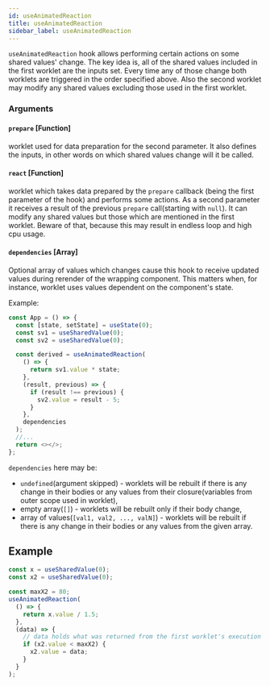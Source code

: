 ```yaml
---
id: useAnimatedReaction
title: useAnimatedReaction
sidebar_label: useAnimatedReaction
---
```


`useAnimatedReaction` hook allows performing certain actions on some shared values' change. The key idea is, all of the shared values included in the first worklet are the inputs set. Every time any of those change both worklets are triggered in the order specified above. Also the second worklet may modify any shared values excluding those used in the first worklet.

### Arguments

#### `prepare` [Function]

worklet used for data preparation for the second parameter. It also defines the inputs, in other words on which shared values change will it be called.

#### `react` [Function]

worklet which takes data prepared by the `prepare` callback (being the first parameter of the hook) and performs some actions. As a second parameter it receives a result of the previous `prepare` call(starting with `null`). It can modify any shared values but those which are mentioned in the first worklet. Beware of that, because this may result in endless loop and high cpu usage.

#### `dependencies` [Array]

Optional array of values which changes cause this hook to receive updated values during rerender of the wrapping component. This matters when, for instance, worklet uses values dependent on the component's state.

Example:

```js {10}
const App = () => {
  const [state, setState] = useState(0);
  const sv1 = useSharedValue(0);
  const sv2 = useSharedValue(0);

  const derived = useAnimatedReaction(
    () => {
      return sv1.value * state;
    },
    (result, previous) => {
      if (result !== previous) {
        sv2.value = result - 5;
      }
    },
    dependencies
  );
  //...
  return <></>;
};
```

`dependencies` here may be:

- `undefined`(argument skipped) - worklets will be rebuilt if there is any change in their bodies or any values from their closure(variables from outer scope used in worklet),
- empty array(`[]`) - worklets will be rebuilt only if their body change,
- array of values(`[val1, val2, ..., valN]`) - worklets will be rebuilt if there is any change in their bodies or any values from the given array.

## Example

```js
const x = useSharedValue(0);
const x2 = useSharedValue(0);

const maxX2 = 80;
useAnimatedReaction(
  () => {
    return x.value / 1.5;
  },
  (data) => {
    // data holds what was returned from the first worklet's execution
    if (x2.value < maxX2) {
      x2.value = data;
    }
  }
);
```
